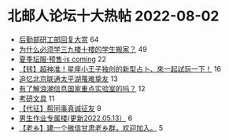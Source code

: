 # 北邮人论坛十大热帖 2022-08-02

- [后勤部研工部回复大赏](https://bbs.byr.cn/article/Talking/6357685) 64
- [为什么必须学三九楼十楼的学生搬家？](https://bbs.byr.cn/article/Picture/3325641) 49
- [夏季坛服·预售·is coming](https://bbs.byr.cn/article/Tshirt/90865) 22
- [【转】超神准！星座小王子独创的新型占卜、來一起試玩一下！](https://bbs.byr.cn/article/Constellations/326533) 16
- [追忆北京联通太平湖罹难挚友](https://bbs.byr.cn/article/Feeling/3189487) 13
- [有了解浪潮信息国家重点实验室的吗？](https://bbs.byr.cn/article/Job/2168702) 12
- [考研文具](https://bbs.byr.cn/article/AimGraduate/1218352) 11
- [【代征】帮同事真诚征友](https://bbs.byr.cn/article/Friends/2028497) 9
- [男生作业专属楼(更新2022.05.13）](https://bbs.byr.cn/article/Health/142868) 6
- [【老乡】建一个微信甘肃老乡群，欢迎加入。](https://bbs.byr.cn/article/Gansu/164950) 5


